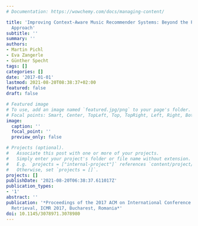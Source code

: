 ```yaml
---
# Documentation: https://wowchemy.com/docs/managing-content/

title: 'Improving Context-Aware Music Recommender Systems: Beyond the Pre-filtering
  Approach'
subtitle: ''
summary: ''
authors:
- Martin Pichl
- Eva Zangerle
- Günther Specht
tags: []
categories: []
date: '2017-01-01'
lastmod: 2021-08-20T08:38:37+02:00
featured: false
draft: false

# Featured image
# To use, add an image named `featured.jpg/png` to your page's folder.
# Focal points: Smart, Center, TopLeft, Top, TopRight, Left, Right, BottomLeft, Bottom, BottomRight.
image:
  caption: ''
  focal_point: ''
  preview_only: false

# Projects (optional).
#   Associate this post with one or more of your projects.
#   Simply enter your project's folder or file name without extension.
#   E.g. `projects = ["internal-project"]` references `content/project/deep-learning/index.md`.
#   Otherwise, set `projects = []`.
projects: []
publishDate: '2021-08-20T06:38:37.611017Z'
publication_types:
- '1'
abstract: ''
publication: '*Proceedings of the 2017 ACM on International Conference on Multimedia
  Retrieval, ICMR 2017, Bucharest, Romania*'
doi: 10.1145/3078971.3078980
---
```

